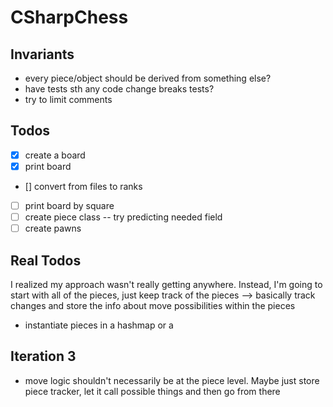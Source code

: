 # CSharpChess

## Invariants
* every piece/object should be derived from something else?
* have tests sth any code change breaks tests?
* try to limit comments

## Todos

- [x] create a board
- [x] print board
- [] convert from files to ranks 
- [ ] print board by square
- [ ] create piece class -- try predicting needed field
- [ ] create pawns

## Real Todos
I realized my approach wasn't really getting anywhere. Instead, I'm going to start with all of the pieces, just keep track of the pieces --> basically track changes and store the info about move possibilities within the pieces
- instantiate pieces in a hashmap or a 

## Iteration 3
- move logic shouldn't necessarily be at the piece level. Maybe just store piece tracker, let it call possible things and then go from there